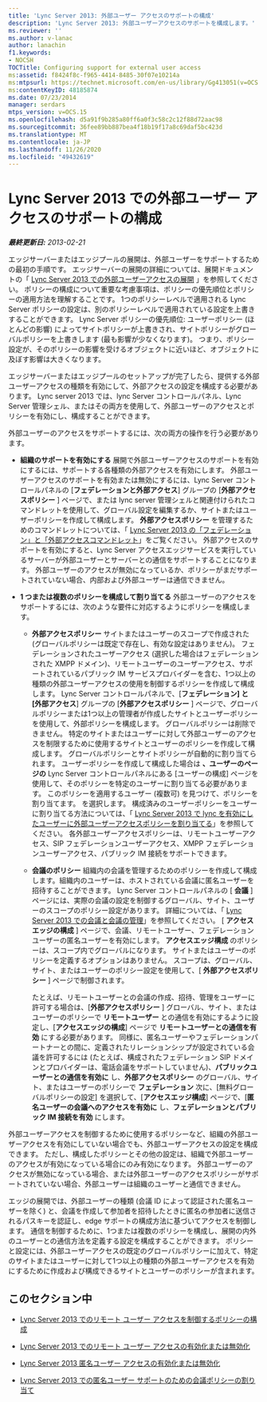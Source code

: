 ```yaml
---
title: 'Lync Server 2013: 外部ユーザー アクセスのサポートの構成'
description: 'Lync Server 2013: 外部ユーザーアクセスのサポートを構成します。'
ms.reviewer: ''
ms.author: v-lanac
author: lanachin
f1.keywords:
- NOCSH
TOCTitle: Configuring support for external user access
ms:assetid: f8424f8c-f965-4414-8485-30f07e10214a
ms:mtpsurl: https://technet.microsoft.com/en-us/library/Gg413051(v=OCS.15)
ms:contentKeyID: 48185874
ms.date: 07/23/2014
manager: serdars
mtps_version: v=OCS.15
ms.openlocfilehash: d5a91f9b285a80ff6a0f3c58c2c12f88d72aac98
ms.sourcegitcommit: 36fee89bb887bea4f18b19f17a8c69daf5bc423d
ms.translationtype: MT
ms.contentlocale: ja-JP
ms.lasthandoff: 11/26/2020
ms.locfileid: "49432619"
---
```

# <a name="configuring-support-for-external-user-access-in-lync-server-2013"></a>Lync Server 2013 での外部ユーザー アクセスのサポートの構成

<div data-xmlns="http://www.w3.org/1999/xhtml">

<div class="topic" data-xmlns="http://www.w3.org/1999/xhtml" data-msxsl="urn:schemas-microsoft-com:xslt" data-cs="https://msdn.microsoft.com/">

<div data-asp="https://msdn2.microsoft.com/asp">



</div>

<div id="mainSection">

<div id="mainBody">

<span> </span>

_**最終更新日:** 2013-02-21_

エッジサーバーまたはエッジプールの展開は、外部ユーザーをサポートするための最初の手順です。 エッジサーバーの展開の詳細については、展開ドキュメントの「 [Lync Server 2013 での外部ユーザーアクセスの展開](lync-server-2013-deploying-external-user-access.md) 」を参照してください。 ポリシーの構成について重要な考慮事項は、ポリシーの優先順位とポリシーの適用方法を理解することです。 1つのポリシーレベルで適用される Lync Server ポリシーの設定は、別のポリシーレベルで適用されている設定を上書きすることができます。 Lync Server ポリシーの優先順位: ユーザーポリシー (ほとんどの影響) によってサイトポリシーが上書きされ、サイトポリシーがグローバルポリシーを上書きします (最も影響が少なくなります)。 つまり、ポリシー設定が、そのポリシーの影響を受けるオブジェクトに近いほど、オブジェクトに及ぼす影響は大きくなります。

エッジサーバーまたはエッジプールのセットアップが完了したら、提供する外部ユーザーアクセスの種類を有効にして、外部アクセスの設定を構成する必要があります。 Lync server 2013 では、lync Server コントロールパネル、Lync Server 管理シェル、またはその両方を使用して、外部ユーザーのアクセスとポリシーを有効にし、構成することができます。

外部ユーザーのアクセスをサポートするには、次の両方の操作を行う必要があります。

  - **組織のサポートを有効にする**   展開で外部ユーザーアクセスのサポートを有効にするには、サポートする各種類の外部アクセスを有効にします。 外部ユーザーアクセスのサポートを有効または無効にするには、Lync Server コントロールパネルの [**フェデレーションと外部アクセス**] グループの [**外部アクセスポリシー** ] ページで、または lync server 管理シェルと関連付けられたコマンドレットを使用して、グローバル設定を編集するか、サイトまたはユーザーポリシーを作成して構成します。 **外部アクセスポリシー** を管理するためのコマンドレットについては、「 [Lync Server 2013 の「フェデレーション」と「外部アクセスコマンドレット](https://docs.microsoft.com/powershell/module/skype/)」をご覧ください。 外部アクセスのサポートを有効にすると、Lync Server アクセスエッジサービスを実行しているサーバーが外部ユーザーとサーバーとの通信をサポートすることになります。 外部ユーザーのアクセスが無効になっているか、ポリシーがまだサポートされていない場合、内部および外部ユーザーは通信できません。

  - **1 つまたは複数のポリシーを構成して割り当てる**   外部ユーザーのアクセスをサポートするには、次のような要件に対応するようにポリシーを構成します。
    
      - **外部アクセスポリシー**   サイトまたはユーザーのスコープで作成された (グローバルポリシーは既定で存在し、有効な設定はありません)。 フェデレーションされたユーザーアクセス (選択した場合はフェデレーションされた XMPP ドメイン)、リモートユーザーのユーザーアクセス、サポートされているパブリック IM サービスプロバイダーを含む、1つ以上の種類の外部ユーザーアクセスの使用を制御するポリシーを作成して構成します。 Lync Server コントロールパネルで、[**フェデレーション] と [外部アクセス**] グループの [**外部アクセスポリシー** ] ページで、グローバルポリシーまたは1つ以上の管理者が作成したサイトとユーザーポリシーを使用して、外部ポリシーを構成します。 グローバルポリシーは削除できません。 特定のサイトまたはユーザーに対して外部ユーザーのアクセスを制限するために使用するサイトとユーザーのポリシーを作成して構成します。 グローバルポリシーとサイトポリシーが自動的に割り当てられます。 ユーザーポリシーを作成して構成した場合は **、ユーザーのページの** Lync Server コントロールパネルにある [ユーザーの構成] ページを使用して、そのポリシーを特定のユーザーに割り当てる必要があります。 このポリシーを適用するユーザー (複数可) を見つけて、ポリシーを割り当てます。 を選択します。 構成済みのユーザーポリシーをユーザーに割り当てる方法については、「 [Lync Server 2013 で lync を有効にしたユーザーに外部ユーザーアクセスポリシーを割り当てる](lync-server-2013-assign-an-external-user-access-policy-to-a-lync-enabled-user.md)」を参照してください。 各外部ユーザーアクセスポリシーは、リモートユーザーアクセス、SIP フェデレーションユーザーアクセス、XMPP フェデレーションユーザーアクセス、パブリック IM 接続をサポートできます。
    
      - **会議のポリシー**   組織内の会議を管理するためのポリシーを作成して構成します。組織内のユーザーは、ホストされている会議に匿名ユーザーを招待することができます。 Lync Server コントロールパネルの [ **会議** ] ページには、実際の会議の設定を制御するグローバル、サイト、ユーザーのスコープのポリシー設定があります。 詳細については、「 [Lync Server 2013 での会議と会議の管理](lync-server-2013-managing-meetings-and-conferences.md)」を参照してください。 [ **アクセスエッジの構成** ] ページで、会議、リモートユーザー、フェデレーションユーザーの匿名ユーザーを有効にします。 **アクセスエッジ構成** のポリシーは、スコープ内でグローバルになります。 サイトまたはユーザーのポリシーを定義するオプションはありません。 スコープは、グローバル、サイト、またはユーザーのポリシー設定を使用して、[ **外部アクセスポリシー** ] ページで制御されます。
        
        たとえば、リモートユーザーとの会議の作成、招待、管理をユーザーに許可する場合は、[**外部アクセスポリシー** ] グローバル、サイト、またはユーザーのポリシーで **リモートユーザー** との通信を有効にするように設定し、[**アクセスエッジの構成**] ページで **リモートユーザーとの通信を有効** にする必要があります。 同様に、匿名ユーザーやフェデレーションパートナーとの間に、定義されたリレーションシップが設定されている会議を許可するには (たとえば、構成されたフェデレーション SIP ドメインとプロバイダーは、電話会議をサポートしていません)、**パブリックユーザーとの通信を有効に** し、**外部アクセスポリシー** のグローバル、サイト、またはユーザーのポリシーで **フェデレーション** 次に、[無料グローバルポリシーの設定] を選択して、[**アクセスエッジ構成**] ページで、[**匿名ユーザーの会議へのアクセスを有効に** し、**フェデレーションとパブリック IM 接続を有効** にします。

外部ユーザーアクセスを制御するために使用するポリシーなど、組織の外部ユーザーアクセスを有効にしていない場合でも、外部ユーザーアクセスの設定を構成できます。 ただし、構成したポリシーとその他の設定は、組織で外部ユーザーのアクセスが有効になっている場合にのみ有効になります。 外部ユーザーのアクセスが無効になっている場合、または外部ユーザーのアクセスポリシーがサポートされていない場合、外部ユーザーは組織のユーザーと通信できません。

エッジの展開では、外部ユーザーの種類 (会議 ID によって認証された匿名ユーザーを除く) と、会議を作成して参加者を招待したときに匿名の参加者に送信されるパスキーを認証し、edge サポートの構成方法に基づいてアクセスを制御します。 通信を制御するために、1つまたは複数のポリシーを構成し、展開の内外のユーザーとの通信方法を定義する設定を構成することができます。 ポリシーと設定には、外部ユーザーアクセスの既定のグローバルポリシーに加えて、特定のサイトまたはユーザーに対して1つ以上の種類の外部ユーザーアクセスを有効にするために作成および構成できるサイトとユーザーのポリシーが含まれます。

<div>

## <a name="in-this-section"></a>このセクション中

  - [Lync Server 2013 でのリモート ユーザー アクセスを制御するポリシーの構成](lync-server-2013-configure-policies-to-control-remote-user-access.md)

  - [Lync Server 2013 でのリモート ユーザー アクセスの有効化または無効化](lync-server-2013-enable-or-disable-remote-user-access.md)

  - [Lync Server 2013 匿名ユーザー アクセスの有効化または無効化](lync-server-2013-enable-or-disable-anonymous-user-access.md)

  - [Lync Server 2013 での匿名ユーザー サポートのための会議ポリシーの割り当て](lync-server-2013-assign-conferencing-policies-to-support-anonymous-users.md)

</div>

</div>

<span> </span>

</div>

</div>

</div>

